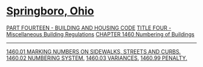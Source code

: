 [Springboro, Ohio](indexee20.html)
==================================

[PART FOURTEEN - BUILDING AND HOUSING CODE](561ca412.html) [TITLE FOUR -
Miscellaneous Building Regulations](5700a412.html) [CHAPTER 1460
Numbering of Buildings](58b1a412.html)

* * * * *

[1460.01 MARKING NUMBERS ON SIDEWALKS, STREETS AND
CURBS.](58bba412.html) [1460.02 NUMBERING SYSTEM.](58bea412.html)
[1460.03 VARIANCES.](58c9a412.html) [1460.99 PENALTY.](58cda412.html)

